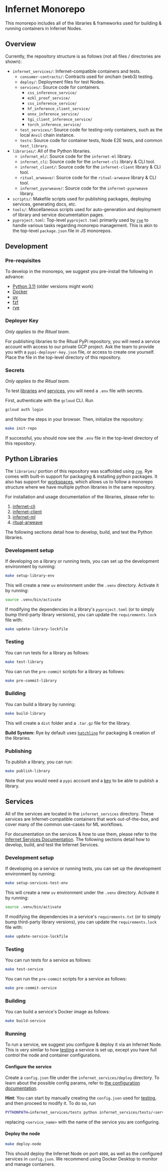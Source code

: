 # Infernet Monorepo

This monorepo includes all of the libraries & frameworks used for building & running containers in Infernet Nodes.

## Overview

Currently, the repository structure is as follows (not all files / directories are shown):

* `infernet_services/`: Infernet-compatible containers and tests.
  * `consumer-contracts/`: Contracts used for onchain (web3) testing.
  * `deploy/`: Deployment files for test Nodes.
  * `services/`: Source code for containers.
    * `css_inference_service/`
    * `ezkl_proof_service/`
    * `css_inference_service/`
    * `hf_inference_client_service/`
    * `onnx_inference_service/`
    * `tgi_client_inference_service/`
    * `torch_inference_service/`
  * `test_services/`: Source code for testing-only containers, such as the local `Anvil` chain instance.
  * `tests`: Source code for container tests, Node E2E tests, and common `test_library`.
* `libraries/`: All of the Python libraries.
  * `infernet_ml/`: Source code for the `infernet-ml` library.
  * `infernet_cli`: Source code for the `infernet-cli` library & CLI tool.
  * `infernet_client/`: Source code for the `infernet-client` library & CLI tool.
  * `ritual_arweave/`: Source code for the `ritual-arweave` library & CLI tool.
  * `infernet_pyarweave/`: Source code for the `infernet-pyarweave` library.
* `scripts/`: Makefile scripts used for publishing packages, deploying
  services, generating docs, etc.
* `tools/`: Miscellaneous scripts used for auto-generation and deployment
  of library and service documentation pages.
* `pyproject.toml`: Top-level `pyproject.toml` primarily used by [`rye`](https://rye-up.com/) to handle various tasks regarding monorepo management. This is akin to the top-level `package.json` file in JS monorepos.

## Development

### Pre-requisites

To develop in the monorepo, we suggest you pre-install the following in advance:

* [Python 3.11](https://www.python.org/downloads/) (older versions might work)
* [Docker](https://docs.docker.com/desktop/)
* [uv](https://github.com/astral-sh/uv?tab=readme-ov-file#getting-started)
* [fzf](https://github.com/junegunn/fzf)
* [rye](https://rye-up.com/)

### Deployer Key

_Only applies to the Ritual team._

For publishing libraries to the Ritual PyPi repository, you will need a service account with access to our private GCP project. Ask the team to provide you with a `pypi-deployer-key.json` file, or access to create one yourself. Place the file in the top-level directory of this repository.

### Secrets

_Only applies to the Ritual team._

To test [libraries](#python-libraries) and [services](#services), you will need a `.env` file with secrets.

First, authenticate with the `gcloud` CLI. Run
```bash copy
gcloud auth login
```
and follow the steps in your browser. Then, initialize the repository:
```bash copy
make init-repo
```
If successful, you should now see the `.env` file in the top-level directory of this repository.

## Python Libraries

The `libraries/` portion of this repository was scaffolded using [`rye`](https://rye-up.com/). Rye comes with built-in support for packaging & installing python packages. It also has support for [workspaces](https://rye-up.com/guide/workspaces/), which allows us to follow a monorepo structure where we have multiple python libraries in the same repository.

For installation and usage documentation of the libraries, please refer to:

1. [infernet-cli](https://infernet-cli.docs.ritual.net/)
2. [infernet-client](https://infernet-client.docs.ritual.net/)
3. [infernet-ml](https://infernet-ml.docs.ritual.net/quickstart/)
4. [ritual-arweave](https://ritual-arweave.docs.ritual.net/quickstart/)

The following sections detail how to develop, build, and test the Python libraries.

### Development setup

If developing on a library or running tests, you can set up the development environment by running:

```bash
make setup-library-env
```

This will create a new `uv` environment under the `.venv` directory. Activate it by running:

```bash
source .venv/bin/activate
```

If modifying the dependencies in a library's  `pyproject.toml` (or to simply bump third-party library versions), you can update the `requirements.lock` file with:

```bash
make update-library-lockfile
```

### Testing

You can run tests for a library as follows:

```bash
make test-library
```

You can run the `pre-commit` scripts for a library as follows:

```bash
make pre-commit-library
```

### Building

You can build a library by running:

```bash
make build-library
```

This will create a `dist` folder and a `.tar.gz` file for the library.

**Build System:** Rye by default uses [`hatchling`](https://github.com/pypa/hatch) for packaging & creation of the libraries.

### Publishing

To publish a library, you can run:

```bash
make publish-library
```

Note that you would need a `pypi` account and a [key](#deployer-key) to be able to publish a library.

## Services

All of the services are located in the `infernet_services` directory. These services are Infernet-compatible containers that work out-of-the-box, and cover many of the common use-cases for ML workflows.

For documentation on the services & how to use them, please refer to the [Infernet Services Documentation](https://infernet-services.docs.ritual.net/). The following sections detail how to develop, build, and test the Infernet Services.

### Development setup

If developing on a service or running tests, you can set up the development environment by running:

```bash
make setup-services-test-env
```

This will create a new `uv` environment under the `.venv` directory. Activate it by running:

```bash
source .venv/bin/activate
```

If modifying the dependencies in a service's `requirements.txt` (or to simply bump third-party library versions), you can update the `requirements.lock` file with:

```bash
make update-service-lockfile
```

### Testing

You can run tests for a service as follows:

```bash
make test-service
```

You can run the `pre-commit` scripts for a service as follows:

```bash
make pre-commit-service
```

### Building

You can build a service's Docker image as follows:

```bash
make build-service
```

### Running

To run a service, we suggest you configure & deploy it via an Infernet Node. This is very similar to how [testing](#testing-1) a service is set up, except you have full control the node and container configurations.

#### Configure the service
Create a `config.json` file under the `infernet_services/deploy` directory. To learn about the possible config params, refer to [the configuration documentation](https://docs.ritual.net/infernet/node/configuration).

**Hint**: You can start by manually creating the `config.json` used for [testing](#testing-1), and then proceed to modify it. To do so, run

```bash
PYTHONPATH=infernet_services/tests python infernet_services/tests/<service_name>/conftest.py
```

replacing `<service_name>` with the name of the service you are configuring.

#### Deploy the node

```bash
make deploy-node
```

This should deploy the Infernet Node on port `4000`, as well as the configured services in `config.json`. We recommend using Docker Desktop to monitor and manage containers.
